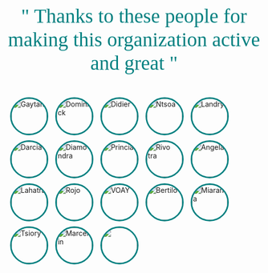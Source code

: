 <html>
<style>
.avatar {
  vertical-align: middle;
  width: 70px;
  height: 70px;
  border-radius: 50%;
  border-color: #008080;
  border-width:3.5px;
  border-style: solid;
  margin:5px
}
#cit {
    font-family: 'Caveat', serif;
    font-size: 40px;
    color:#008080;
    text-align: center;
}
</style>
<body>

<p id="cit"> " Thanks to these people for making this organization active and great "</p>
<link href="https://fonts.googleapis.com/css2?family=Caveat&display=swap" rel="stylesheet"> 

<img src="https://avatars0.githubusercontent.com/u/43904633" alt="Gaytan" class="avatar">
<img src="https://avatars.githubusercontent.co
m/u/73609825?v=4" alt="Dominick" class="avatar">
<img src="https://avatars1.githubusercontent.com/u/74833519" alt="Didier" class="avatar">
<img src="https://avatars2.githubusercontent.com/u/49555661" alt="Ntsoa" class="avatar">
<img src="https://avatars.githubusercontent.com/u/47665507?s=400&u=3621604d8dfe05ed82b8ce804b7ca36262708485&v=4" alt="Landry" class="avatar">
<img src="https://avatars3.githubusercontent.com/u/64003085" alt="Darcia" class="avatar">
<img src="https://avatars3.githubusercontent.com/u/67158208" alt="Diamondra" class="avatar">
<img src="https://avatars3.githubusercontent.com/u/75218166" alt="Princia" class="avatar">
<img src="https://avatars2.githubusercontent.com/u/59861055" alt="Rivo tra" class="avatar">
<img src="https://avatars3.githubusercontent.com/u/72744818" alt="Angela" class="avatar">
<img src="https://avatars.githubusercontent.com/u/89080737" alt="Lahatra" class="avatar">
<img src="https://avatars0.githubusercontent.com/u/36554948" alt="Rojo" class="avatar">
<img src="https://avatars.githubusercontent.com/u/85986819?s=400&u=497a866af1fce707fd03c47e4c42471c683e3d63&v=4" alt="VOAY" class="avatar">
<img src="https://avatars2.githubusercontent.com/u/50701754" alt="Bertilo" class="avatar">
<img src="https://avatars0.githubusercontent.com/u/76114659" alt="Miarana" class="avatar">
<img src="https://avatars0.githubusercontent.com/u/77095510" alt="Tsiory" class="avatar">
<img src="https://avatars.githubusercontent.com/u/75126543" alt="Marcellin" class="avatar">
<img src="https://avatars0.githubusercontent.com/u/60097202" alt="" class="avatar">

</body>
</html>
